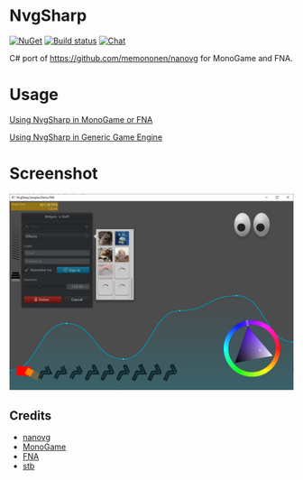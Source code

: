 # NvgSharp
[![NuGet](https://img.shields.io/nuget/v/NvgSharp.MonoGame.svg)](https://www.nuget.org/packages/NvgSharp.MonoGame/) [![Build status](https://ci.appveyor.com/api/projects/status/r4cd8vcao5i84xo7?svg=true)](https://ci.appveyor.com/project/RomanShapiro/nvgsharp)
[![Chat](https://img.shields.io/discord/628186029488340992.svg)](https://discord.gg/ZeHxhCY)

C# port of https://github.com/memononen/nanovg for MonoGame and FNA.

# Usage
[Using NvgSharp in MonoGame or FNA](https://github.com/rds1983/NvgSharp/wiki/Using-NvgSharp-in-MonoGame-or-FNA)

[Using NvgSharp in Generic Game Engine](https://github.com/rds1983/NvgSharp/wiki/Using-NvgSharp-in-Generic-Game-Engine)

# Screenshot
![](/images/screenshot.png)

## Credits
* [nanovg](https://github.com/memononen/nanovg)
* [MonoGame](http://www.monogame.net/)
* [FNA](https://github.com/FNA-XNA/FNA)
* [stb](https://github.com/nothings/stb)
